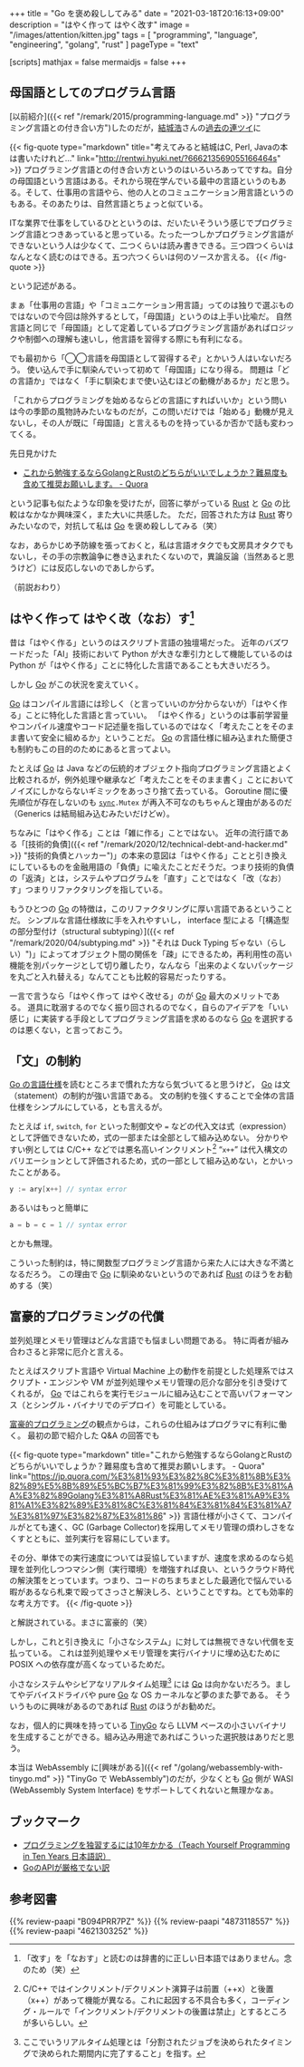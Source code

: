 +++
title = "Go を褒め殺ししてみる"
date =  "2021-03-18T20:16:13+09:00"
description = "はやく作って はやく改す"
image = "/images/attention/kitten.jpg"
tags = [ "programming", "language", "engineering", "golang", "rust" ]
pageType = "text"

[scripts]
  mathjax = false
  mermaidjs = false
+++

## 母国語としてのプログラム言語

[以前紹介]({{< ref "/remark/2015/programming-language.md" >}} "プログラミング言語との付き合い方")したのだが，[結城浩](https://www.hyuki.com/)さんの[過去の連ツイ](https://rentwi.hyuki.net/?666213569055166464s)に

{{< fig-quote type="markdown" title="考えてみると結城はC, Perl, Javaの本は書いたけれど..." link="http://rentwi.hyuki.net/?666213569055166464s" >}}
プログラミング言語との付き合い方というのはいろいろあってですね。自分の母国語という言語はある。それから現在学んでいる最中の言語というのもある。そして、仕事用の言語やら、他の人とのコミュニケーション用言語というのもある。そのあたりは、自然言語とちょっと似ている。

ITな業界で仕事をしているひとというのは、だいたいそういう感じでプログラミング言語とつきあっていると思っている。たった一つしかプログラミング言語ができないという人は少なくて、二つくらいは読み書きできる。三つ四つくらいはなんとなく読むのはできる。五つ六つくらいは何のソースか言える。
{{< /fig-quote >}}

という記述がある。

まぁ「仕事用の言語」や「コミュニケーション用言語」ってのは独りで選ぶものではないので今回は除外するとして，「母国語」というのは上手い比喩だ。
自然言語と同じで「母国語」として定着しているプログラミング言語があればロジックや制御への理解も速いし，他言語を習得する際にも有利になる。

でも最初から「◯◯言語を母国語として習得するぞ」とかいう人はいないだろう。
使い込んで手に馴染んでいって初めて「母国語」になり得る。
問題は「どの言語か」ではなく「手に馴染むまで使い込むほどの動機があるか」だと思う。

「これからプログラミングを始めるならどの言語にすればいいか」という問いは今の季節の風物詩みたいなものだが，この問いだけでは「始める」動機が見えないし，その人が既に「母国語」と言えるものを持っているか否かで話も変わってくる。

先日見かけた

- [これから勉強するならGolangとRustのどちらがいいでしょうか？難易度も含めて推奨お願いします。 - Quora](https://jp.quora.com/%E3%81%93%E3%82%8C%E3%81%8B%E3%82%89%E5%8B%89%E5%BC%B7%E3%81%99%E3%82%8B%E3%81%AA%E3%82%89Golang%E3%81%A8Rust%E3%81%AE%E3%81%A9%E3%81%A1%E3%82%89%E3%81%8C%E3%81%84%E3%81%84%E3%81%A7%E3%81%97%E3%82%87%E3%81%86)


という記事も似たような印象を受けたが，回答に挙がっている [Rust] と [Go] の比較はなかなか興味深く，また大いに共感した。
ただ，回答された方は [Rust] 寄りみたいなので，対抗して私は [Go] を褒め殺ししてみる（笑）

なお，あらかじめ予防線を張っておくと，私は言語オタクでも文房具オタクでもないし，その手の宗教論争に巻き込まれたくないので，異論反論（当然あると思うけど）には反応しないのであしからず。

（前説おわり）

## はやく作って はやく改（なお）す[^lang1]

[^lang1]: 「改す」を「なおす」と読むのは辞書的に正しい日本語ではありません。念のため（笑）

昔は「はやく作る」というのはスクリプト言語の独壇場だった。
近年のバズワードだった「AI」技術において Python が大きな牽引力として機能しているのは Python が「はやく作る」ことに特化した言語であることも大きいだろう。

しかし [Go] がこの状況を変えていく。

[Go] はコンパイル言語には珍しく（と言っていいのか分からないが）「はやく作る」ことに特化した言語と言っていい。
「はやく作る」というのは事前学習量やコンパイル速度やコード記述量を指しているのではなく「考えたことをそのまま書いて安全に組めるか」ということだ。
[Go] の言語仕様に組み込まれた簡便さも制約もこの目的のためにあると言ってよい。

たとえば [Go] は Java などの伝統的オブジェクト指向プログラミング言語とよく比較されるが，例外処理や継承など「考えたことをそのまま書く」ことにおいてノイズにしかならないギミックをあっさり捨て去っている。
Goroutine 間に優先順位が存在しないのも [`sync`](https://golang.org/pkg/sync/ "sync - The Go Programming Language")`.Mutex` が再入不可なのもちゃんと理由があるのだ（Generics は結局組み込むみたいだけどw）。

ちなみに「はやく作る」ことは「雑に作る」ことではない。
近年の流行語である「[技術的負債]({{< ref "/remark/2020/12/technical-debt-and-hacker.md" >}} "技術的負債とハッカー")」の本来の意図は「はやく作る」ことと引き換えにしているものを金融用語の「負債」に喩えたことだそうだ。つまり技術的負債の「返済」とは，システムやプログラムを「直す」ことではなく「改（なお）す」つまりリファクタリングを指している。

もうひとつの [Go] の特徴は，このリファクタリングに厚い言語であるということだ。
シンプルな言語仕様故に手を入れやすいし， interface 型による「[構造型の部分型付け（structural subtyping）]({{< ref "/remark/2020/04/subtyping.md" >}} "それは Duck Typing ぢゃない（らしい）")」によってオブジェクト間の関係を「疎」にできるため，再利用性の高い機能を別パッケージとして切り離したり，なんなら「出来のよくないパッケージを丸ごと入れ替える」なんてことも比較的容易だったりする。

一言で言うなら「はやく作って はやく改せる」のが [Go] 最大のメリットである。
道具に耽溺するのでなく振り回されるのでなく，自らのアイデアを「いい感じ」に実装する手段としてプログラミング言語を求めるのなら [Go] を選択するのは悪くない，と言っておこう。

## 「文」の制約

[Go の言語仕様][specs]を読むところまで慣れた方なら気づいてると思うけど， [Go] は文（statement）の制約が強い言語である。
文の制約を強くすることで全体の言語仕様をシンプルにしている，とも言えるが。

たとえば `if`, `switch`, `for` といった制御文や `=` などの代入文は式（expression）として評価できないため，式の一部または全部として組み込めない。
分かりやすい例としては C/C++ などでは悪名高いインクリメント[^inc1] “`x++`” は代入構文のバリエーションとして評価されるため，式の一部として組み込めない，とかいったことがある。

```go
y := ary[x++] // syntax error
```

あるいはもっと簡単に

```go
a = b = c = 1 // syntax error
```

とかも無理。

[^inc1]: C/C++ ではインクリメント/デクリメント演算子は前置（++x）と後置（x++）があって機能が異なる。これに起因する不具合も多く，コーディング・ルールで「インクリメント/デクリメントの後置は禁止」とするところが多いらしい。

こういった制約は，特に関数型プログラミング言語から来た人には大きな不満となるだろう。
この理由で [Go] に馴染めないというのであれば [Rust] のほうをお勧めする（笑）

## 富豪的プログラミングの代償

並列処理とメモリ管理はどんな言語でも悩ましい問題である。
特に両者が組み合わさると非常に厄介と言える。

たとえばスクリプト言語や Virtual Machine 上の動作を前提とした処理系ではスクリプト・エンジンや VM が並列処理やメモリ管理の厄介な部分を引き受けてくれるが， [Go] ではこれらを実行モジュールに組み込むことで高いパフォーマンス（とシングル・バイナリでのデプロイ）を可能としている。

[富豪的プログラミング]の観点からは，これらの仕組みはプログラマに有利に働く。
最初の節で紹介した Q&A の回答でも

{{< fig-quote type="markdown" title="これから勉強するならGolangとRustのどちらがいいでしょうか？難易度も含めて推奨お願いします。 - Quora" link="https://jp.quora.com/%E3%81%93%E3%82%8C%E3%81%8B%E3%82%89%E5%8B%89%E5%BC%B7%E3%81%99%E3%82%8B%E3%81%AA%E3%82%89Golang%E3%81%A8Rust%E3%81%AE%E3%81%A9%E3%81%A1%E3%82%89%E3%81%8C%E3%81%84%E3%81%84%E3%81%A7%E3%81%97%E3%82%87%E3%81%86" >}}
言語仕様が小さくて、コンパイルがとても速く、GC (Garbage Collector)を採用してメモリ管理の煩わしさをなくすとともに、並列実行を容易にしています。

その分、単体での実行速度については妥協していますが、速度を求めるのなら処理を並列化しつつマシン側（実行環境）を増強すれば良い、というクラウド時代の解決策をとっています。つまり、コードのちまちまとした最適化で悩んでいる暇があるなら札束で殴ってさっさと解決しろ、ということですね。とても効率的な考え方です。
{{< /fig-quote >}}

と解説されている。まさに富豪的（笑）

しかし，これと引き換えに「小さなシステム」に対しては無視できない代償を支払っている。
これは並列処理やメモリ管理を実行バイナリに埋め込むために POSIX への依存度が高くなっているためだ。

小さなシステムやシビアなリアルタイム処理[^rt1] には [Go] は向かないだろう。ましてやデバイスドライバや pure [Go] な OS カーネルなど夢のまた夢である。
そういうものに興味があるのであれば [Rust] のほうがお勧めだ。

[^rt1]: ここでいうリアルタイム処理とは「分割されたジョブを決められたタイミングで決められた期間内に完了すること」を指す。

なお，個人的に興味を持っている [TinyGo] なら LLVM ベースの小さいバイナリを生成することができる。組み込み用途であればこういった選択肢はありだと思う。

本当は WebAssembly に[興味がある]({{< ref "/golang/webassembly-with-tinygo.md" >}} "TinyGo で WebAssembly")のだが，少なくとも [Go] 側が WASI (WebAssembly System Interface) をサポートしてくれないと無理かなぁ。

## ブックマーク

- [プログラミングを独習するには10年かかる（Teach Yourself Programming in Ten Years 日本語訳）](https://www.yamdas.org/column/technique/21-daysj.html)
- [GoのAPIが厳格でない訳](https://zenn.dev/nobonobo/articles/5b1872497502d5)

[Go]: https://golang.org/ "The Go Programming Language"
[TinyGo]: https://tinygo.org/ "TinyGo - Go on Microcontrollers and WASM"
[specs]: https://golang.org/ref/spec "The Go Programming Language Specification - The Go Programming Language"
[Rust]: https://www.rust-lang.org/ "Rust Programming Language"
[富豪的プログラミング]: http://www.pitecan.com/fugo.html

## 参考図書

{{% review-paapi "B094PRR7PZ" %}} <!-- プログラミング言語Go -->
{{% review-paapi "4873118557" %}} <!-- プログラミングRust -->
{{% review-paapi "4621303252" %}} <!-- Effective Java 第3版 -->

